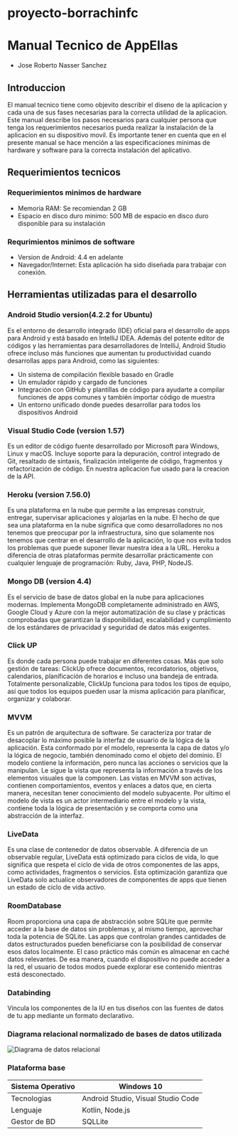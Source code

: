 # proyecto-borrachinfc
# Manual Tecnico de AppEllas
- Jose Roberto Nasser Sanchez
## Introduccion
El manual tecnico tiene como objevito describir el diseno de la aplicacion y cada una de sus fases necesarias para la correcta utilidad de la aplicacion. Este manual describe los pasos necesarios para cualquier persona que tenga los requerimientos necesarios pueda realizar la instalación de la aplicacion en su dispositivo movil.
Es importante tener en cuenta que en el presente manual se hace mención a las especificaciones mínimas de hardware y software para la correcta instalación del aplicativo.
## Requerimientos tecnicos
### Requerimientos minimos de hardware    
- Memoria RAM: Se recomiendan 2 GB 
- Espacio en disco duro minimo: 500 MB de espacio en disco duro disponible para su instalación
### Requrimientos minimos de software
- Version de Android: 4.4 en adelante
- Navegador/Internet: Esta aplicación ha sido diseñada para trabajar con conexión. 
## Herramientas utilizadas para el desarrollo
### Android Studio version(4.2.2 for Ubuntu)
Es el entorno de desarrollo integrado (IDE) oficial para el desarrollo de apps para Android y está basado en IntelliJ IDEA. Además del potente editor de códigos y las herramientas para desarrolladores de IntelliJ, Android Studio ofrece incluso más funciones que aumentan tu productividad cuando desarrollas apps para Android, como las siguientes:
- Un sistema de compilación flexible basado en Gradle
- Un emulador rápido y cargado de funciones
- Integración con GitHub y plantillas de código para ayudarte a compilar funciones de apps comunes y también importar código de muestra
- Un entorno unificado donde puedes desarrollar para todos los dispositivos Android
### Visual Studio Code (version 1.57)
Es un editor de código fuente desarrollado por Microsoft para Windows, Linux y macOS. Incluye soporte para la depuración, control integrado de Git, resaltado de sintaxis, finalización inteligente de código, fragmentos y refactorización de código. En nuestra aplicacion fue usado para la creacion de la API.
 ### Heroku (version 7.56.0)
Es una plataforma en la nube que permite a las empresas construir, entregar, supervisar aplicaciones y alojarlas en la nube.
El hecho de que sea una plataforma en la nube significa que como desarrolladores no nos tenemos que preocupar por la infraestructura, sino que solamente nos tenemos   que centrar en el desarrollo de la aplicación, lo que nos evita todos los problemas que puede suponer llevar nuestra idea a la URL.
Heroku a diferencia de otras plataformas permite desarrollar prácticamente con cualquier lenguaje de programación: Ruby, Java, PHP, NodeJS.
### Mongo DB (version 4.4)
Es el servicio de base de datos global en la nube para aplicaciones modernas.
Implementa MongoDB completamente administrado en AWS, Google Cloud y Azure con la mejor automatización de su clase y prácticas comprobadas que garantizan la disponibilidad, escalabilidad y cumplimiento de los estándares de privacidad y seguridad de datos más exigentes.
### Click UP 
Es donde cada persona puede trabajar en diferentes cosas. Más que solo gestión de tareas: ClickUp ofrece documentos, recordatorios, objetivos, calendarios, planificación de horarios e incluso una bandeja de entrada. Totalmente personalizable, ClickUp funciona para todos los tipos de equipo, así que todos los equipos pueden usar la misma aplicación para planificar, organizar y colaborar.
### MVVM
Es un patrón de arquitectura de software. Se caracteriza por tratar de desacoplar lo máximo posible la interfaz de usuario de la lógica de la aplicación. 
Esta conformado por el modelo, representa la capa de datos y/o la lógica de negocio, también denominado como el objeto del dominio. El modelo contiene la información, pero nunca las acciones o servicios que la manipulan. Le sigue la vista que representa la información a través de los elementos visuales que la componen. Las vistas en MVVM son activas, contienen comportamientos, eventos y enlaces a datos que, en cierta manera, necesitan tener conocimiento del modelo subyacente. Por ultimo el modelo de vista es un actor intermediario entre el modelo y la vista, contiene toda la lógica de presentación y se comporta como una abstracción de la interfaz.
### LiveData
Es una clase de contenedor de datos observable. A diferencia de un observable regular, LiveData está optimizado para ciclos de vida, lo que significa que respeta el ciclo de vida de otros componentes de las apps, como actividades, fragmentos o servicios. Esta optimización garantiza que LiveData solo actualice observadores de componentes de apps que tienen un estado de ciclo de vida activo.
### RoomDatabase
Room proporciona una capa de abstracción sobre SQLite que permite acceder a la base de datos sin problemas y, al mismo tiempo, aprovechar toda la potencia de SQLite.
Las apps que controlan grandes cantidades de datos estructurados pueden beneficiarse con la posibilidad de conservar esos datos localmente. El caso práctico más común es almacenar en caché datos relevantes. De esa manera, cuando el dispositivo no puede acceder a la red, el usuario de todos modos puede explorar ese contenido mientras está desconectado.
### Databinding
Vincula los componentes de la IU en tus diseños con las fuentes de datos de tu app mediante un formato declarativo. 

### Diagrama relacional normalizado de bases de datos utilizada

![Diagrama de datos relacional](https://user-images.githubusercontent.com/54814932/124679076-07539e00-de81-11eb-8fa2-d7241bde7112.png)


###  Plataforma base
| Sistema Operativo | Windows 10  |  
|-------------------|-------------|
| Tecnologias   | Android Studio, Visual Studio Code| 
| Lenguaje        |  Kotlin, Node.js       |
| Gestor de BD | SQLLite | 
